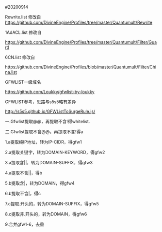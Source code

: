 #20200914

Rewrite.list 修改自
https://github.com/DivineEngine/Profiles/tree/master/Quantumult/Rewrite

1AdACL.list
修改自

https://github.com/DivineEngine/Profiles/tree/master/Quantumult/Filter/Guard

6CN.list 
修改自

https://github.com/DivineEngine/Profiles/blob/master/Quantumult/Filter/China.list

GFWLIST一级域名

https://github.com/Loukky/gfwlist-by-loukky

GFWLIST参考，思路与s5s5略有差异

http://s5s5.github.io/GFWListToSurgeRule.js/

一.Gfwlist提取@@，再提取不含!得whitelist.

二.Gfwlist提取不含@@，再提取不含!得a

1.a提取纯IP地址，转为IP-CIDR，得gfw1

2.a提取关键字，转为DOMAIN-KEYWORD，得gfw2

3.a提取含||，转为DOMAIN-SUFFIX，得gfw3

4.a提取不含||，得b

5.b提取含|，转为DOMAIN，得gfw4

6.b提取不含|，得c

7.c提取.开头的，转为DOMAIN-SUFFIX，得gfw5

8.c提取非.开头的，转为DOMAIN，得gfw6

9.合并gfw1-6，去重
